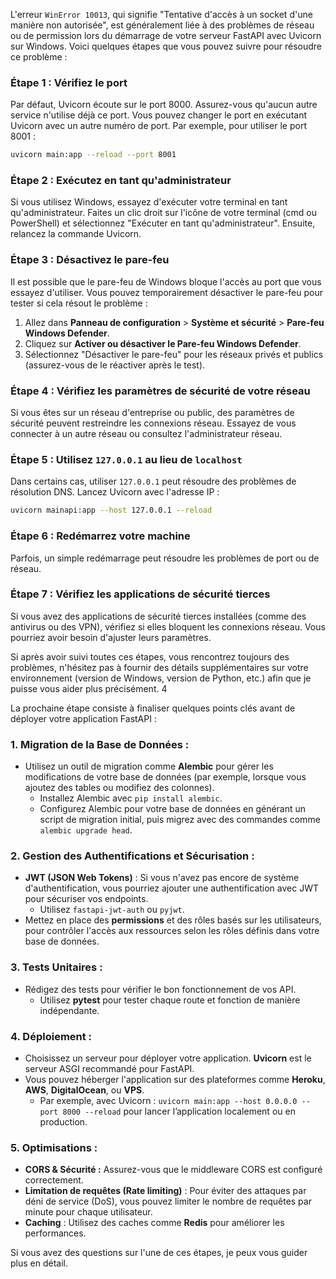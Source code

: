L'erreur `WinError 10013`, qui signifie "Tentative d'accès à un socket d'une manière non autorisée", est généralement liée à des problèmes de réseau ou de permission lors du démarrage de votre serveur FastAPI avec Uvicorn sur Windows. Voici quelques étapes que vous pouvez suivre pour résoudre ce problème :

### Étape 1 : Vérifiez le port
Par défaut, Uvicorn écoute sur le port 8000. Assurez-vous qu'aucun autre service n'utilise déjà ce port. Vous pouvez changer le port en exécutant Uvicorn avec un autre numéro de port. Par exemple, pour utiliser le port 8001 :

```bash
uvicorn main:app --reload --port 8001
```

### Étape 2 : Exécutez en tant qu'administrateur
Si vous utilisez Windows, essayez d'exécuter votre terminal en tant qu'administrateur. Faites un clic droit sur l'icône de votre terminal (cmd ou PowerShell) et sélectionnez "Exécuter en tant qu'administrateur". Ensuite, relancez la commande Uvicorn.

### Étape 3 : Désactivez le pare-feu
Il est possible que le pare-feu de Windows bloque l'accès au port que vous essayez d'utiliser. Vous pouvez temporairement désactiver le pare-feu pour tester si cela résout le problème :

1. Allez dans **Panneau de configuration** > **Système et sécurité** > **Pare-feu Windows Defender**.
2. Cliquez sur **Activer ou désactiver le Pare-feu Windows Defender**.
3. Sélectionnez "Désactiver le pare-feu" pour les réseaux privés et publics (assurez-vous de le réactiver après le test).

### Étape 4 : Vérifiez les paramètres de sécurité de votre réseau
Si vous êtes sur un réseau d'entreprise ou public, des paramètres de sécurité peuvent restreindre les connexions réseau. Essayez de vous connecter à un autre réseau ou consultez l'administrateur réseau.

### Étape 5 : Utilisez `127.0.0.1` au lieu de `localhost`
Dans certains cas, utiliser `127.0.0.1` peut résoudre des problèmes de résolution DNS. Lancez Uvicorn avec l'adresse IP :

```bash
uvicorn mainapi:app --host 127.0.0.1 --reload
```

### Étape 6 : Redémarrez votre machine
Parfois, un simple redémarrage peut résoudre les problèmes de port ou de réseau.

### Étape 7 : Vérifiez les applications de sécurité tierces
Si vous avez des applications de sécurité tierces installées (comme des antivirus ou des VPN), vérifiez si elles bloquent les connexions réseau. Vous pourriez avoir besoin d'ajuster leurs paramètres.

Si après avoir suivi toutes ces étapes, vous rencontrez toujours des problèmes, n'hésitez pas à fournir des détails supplémentaires sur votre environnement (version de Windows, version de Python, etc.) afin que je puisse vous aider plus précisément.
4

La prochaine étape consiste à finaliser quelques points clés avant de déployer votre application FastAPI :

### 1. **Migration de la Base de Données :**
   - Utilisez un outil de migration comme **Alembic** pour gérer les modifications de votre base de données (par exemple, lorsque vous ajoutez des tables ou modifiez des colonnes).
     - Installez Alembic avec `pip install alembic`.
     - Configurez Alembic pour votre base de données en générant un script de migration initial, puis migrez avec des commandes comme `alembic upgrade head`.

### 2. **Gestion des Authentifications et Sécurisation :**
   - **JWT (JSON Web Tokens)** : Si vous n'avez pas encore de système d'authentification, vous pourriez ajouter une authentification avec JWT pour sécuriser vos endpoints.
     - Utilisez `fastapi-jwt-auth` ou `pyjwt`.
   - Mettez en place des **permissions** et des rôles basés sur les utilisateurs, pour contrôler l'accès aux ressources selon les rôles définis dans votre base de données.

### 3. **Tests Unitaires :**
   - Rédigez des tests pour vérifier le bon fonctionnement de vos API.
     - Utilisez **pytest** pour tester chaque route et fonction de manière indépendante.

### 4. **Déploiement :**
   - Choisissez un serveur pour déployer votre application. **Uvicorn** est le serveur ASGI recommandé pour FastAPI.
   - Vous pouvez héberger l'application sur des plateformes comme **Heroku**, **AWS**, **DigitalOcean**, ou **VPS**.
     - Par exemple, avec Uvicorn : `uvicorn main:app --host 0.0.0.0 --port 8000 --reload` pour lancer l’application localement ou en production.

### 5. **Optimisations :**
   - **CORS & Sécurité :** Assurez-vous que le middleware CORS est configuré correctement.
   - **Limitation de requêtes (Rate limiting)** : Pour éviter des attaques par déni de service (DoS), vous pouvez limiter le nombre de requêtes par minute pour chaque utilisateur.
   - **Caching** : Utilisez des caches comme **Redis** pour améliorer les performances.

Si vous avez des questions sur l'une de ces étapes, je peux vous guider plus en détail.